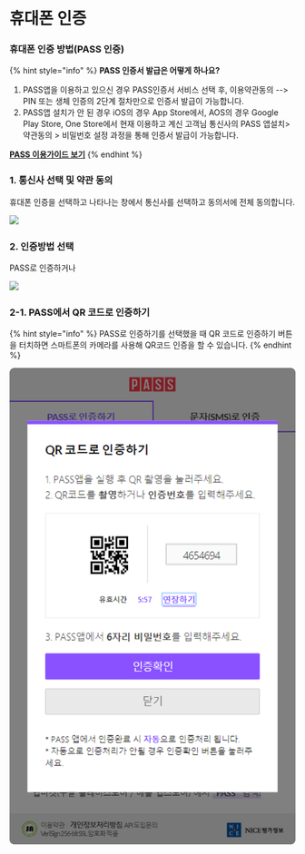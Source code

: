 # 휴대폰 인증

### 휴대폰 인증 방법(PASS 인증)

{% hint style="info" %}
**PASS 인증서 발급은 어떻게 하나요?**

1. PASS앱을 이용하고 있으신 경우 PASS인증서 서비스 선택 후, 이용약관동의 --> PIN 또는 생체 인증의 2단계 절차만으로 인증서 발급이 가능합니다.
2. PASS앱 설치가 안 된 경우 iOS의 경우 App Store에서, AOS의 경우 Google Play Store, One Store에서 현재 이용하고 계신 고객님 통신사의 PASS 앱설치> 약관동의 > 비밀번호 설정 과정을 통해 인증서 발급이 가능합니다.

****[**PASS 이용가이드 보기**](https://www.passauth.co.kr/guide)****
{% endhint %}

### 1. 통신사 선택 및 약관 동의

휴대폰 인증을 선택하고 나타나는 창에서 통신사를 선택하고 동의서에 전체 동의합니다.

![](<../../../.gitbook/assets/인증\_PASS 통신사 선택.png>)

### 2. 인증방법 선택

PASS로 인증하거나&#x20;

![](<../../../.gitbook/assets/인증\_PASS 인증.png>)

### 2-1. PASS에서 QR 코드로 인증하기

{% hint style="info" %}
PASS로 인증하기를 선택했을 때 QR 코드로 인증하기 버튼을 터치하면 스마트폰의 카메라를 사용해 QR코드 인증을 할 수 있습니다.
{% endhint %}

![](<../../../.gitbook/assets/image (3) (1) (1).png>)

